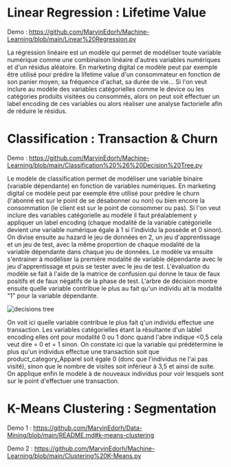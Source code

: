 # Linear Regression : Lifetime Value
Demo : https://github.com/MarvinEdorh/Machine-Learning/blob/main/Linear%20Regression.py

La régression linéaire est un modèle qui permet de modéliser toute variable numérique comme une combinaison linéaire d'autres variables numériques et d'un résidus aléatoire. En marketing digital ce modèle peut par exemple être utilisé pour prédire la lifetime value d'un consommateur en fonction de son panier moyen, sa fréquence d'achat, sa durée de vie... Si l'on veut inclure au modèle des variables catégorielles comme le device ou les catégories produits visitées ou consommés, alors on peut soit effectuer un label encoding de ces variables ou alors réaliser une analyse factorielle afin de réduire le résidus.
# Classification : Transaction & Churn
Demo : https://github.com/MarvinEdorh/Machine-Learning/blob/main/Classification%20%26%20Decision%20Tree.py

Le modèle de classification permet de modéliser une variable binaire (variable dépendante) en fonction de variables numériques. En marketing digital ce modèle peut par exemple être utilisé pour prédire le churn (l'abonné est sur le point de se désabonner ou non) ou bien encore la consommation (le client est sur le point de consommer ou pas). Si l'on veut inclure des variables catégorielle au modèle il faut préalablement y appliquer un label encoding (chaque modalité de la variable catégorielle devient une variable numérique égale à 1 si l'individu la possède et 0 sinon). On divise ensuite au hazard le jeu de données en 2, un jeu d'apprentissage et un jeu de test, avec la même proportion de chaque modalité de la variable dépendante dans chaque jeu de données. Le modèle va ensuite s'entrainer à modéliser la première modalité de variable dépendante avec le jeu d'apprentissage et puis se tester avec le jeu de test. L'évaluation du modèle se fait à l'aide de la matrice de confusion qui donne le taux de faux positifs et de faux négatifs de la phase de test. L'arbre de décision montre ensuite quelle variable contribue le plus au fait qu'un individu ait la modalité "1" pour la variable dépendante.

![decisions tree](https://user-images.githubusercontent.com/83826055/129543979-49f4f07a-b6d0-46c5-85ae-cebca9e7f984.png)

On voit ici quelle variable contribue le plus fait q'un individu effectue une transaction. Les variables catégorielles étant la résultante d'un lablel encoding elles ont pour modalité 0 ou 1 donc quand l'abre indique <0,5 cela veut dire = 0 et = 1 sinon. On constate ici que la variable qui prédétermine le plus qu'un individus effectue une transaction soit que product_category_Apparel soit égale 0 (donc que l'individus ne l'ai pas visité), sinon que le nombre de visites soit inférieur à 3,5 et ainsi de suite. On applique enfin le modèle à de nouveaux individus pour voir lesquels sont sur le point d'effectuer une transaction.
# K-Means Clustering : Segmentation
Demo 1 : https://github.com/MarvinEdorh/Data-Mining/blob/main/README.md#k-means-clustering

Demo 2 : https://github.com/MarvinEdorh/Machine-Learning/blob/main/Clustering%20K-Means.py
